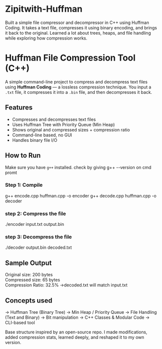 # Zipitwith-Huffman
Built a simple file compressor and decompressor in C++ using Huffman Coding. It takes a text file, compresses it using binary encoding, and brings it back to the original. Learned a lot about trees, heaps, and file handling while exploring how compression works.

# Huffman File Compression Tool (C++)

A simple command-line project to compress and decompress text files using **Huffman Coding** — a lossless compression technique. You input a `.txt` file, it compresses it into a `.bin` file, and then decompresses it back.

## Features
- Compresses and decompresses text files
- Uses Huffman Tree with Priority Queue (Min Heap)
- Shows original and compressed sizes + compression ratio
- Command-line based, no GUI
- Handles binary file I/O

## How to Run

Make sure you have `g++` installed. 
check by giving g++ --version on cmd promt

### Step 1: Compile
g++ encode.cpp huffman.cpp -o encoder
g++ decode.cpp huffman.cpp -o decoder
### step 2: Compress the file
./encoder input.txt output.bin
### step 3: Decompress the file
./decoder output.bin decoded.txt

## Sample Output
Original size: 200 bytes  
Compressed size: 65 bytes  
Compression Ratio: 32.5%
->decoded.txt will match input.txt

## Concepts used
-> Huffman Tree (Binary Tree)
-> Min Heap / Priority Queue
-> File Handling (Text and Binary)
-> Bit manipulation
-> C++ Classes & Modular Code
-> CLI-based tool

Base structure inspired by an open-source repo. I made modifications, added compression stats, learned deeply, and reshaped it to my own version.


